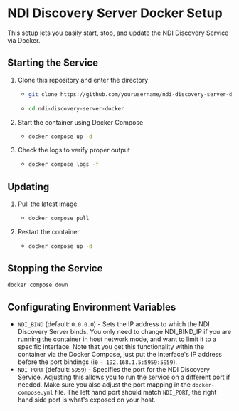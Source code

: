 # NDI Discovery Server Docker Setup
This setup lets you easily start, stop, and update the NDI Discovery Service via Docker.

## Starting the Service
1. Clone this repository and enter the directory
    - ```bash
      git clone https://github.com/yourusername/ndi-discovery-server-docker.git
      ```
    - ```bash
      cd ndi-discovery-server-docker
      ```
2. Start the container using Docker Compose
    - ```bash
      docker compose up -d
      ```
3. Check the logs to verify proper output
    - ```bash
      docker compose logs -f
      ```

## Updating
1. Pull the latest image
    - ```bash
      docker compose pull
      ```
2. Restart the container
    - ```bash
      docker compose up -d
      ```

## Stopping the Service
```bash
docker compose down
```

## Configurating Environment Variables
- `NDI_BIND` (default: `0.0.0.0`) - Sets the IP address to which the NDI Discovery Server binds. You only need to change NDI_BIND_IP if you are running the container in host network mode, and want to limit it to a specific interface. Note that you get this functionality within the container via the Docker Compose, just put the interface's IP address before the port bindings (ie `- 192.168.1.5:5959:5959`).
- `NDI_PORT` (default: `5959`) - Specifies the port for the NDI Discovery Service. Adjusting this allows you to run the service on a different port if needed. Make sure you also adjust the port mapping in the `docker-compose.yml` file. The left hand port should match `NDI_PORT`, the right hand side port is what's exposed on your host.
